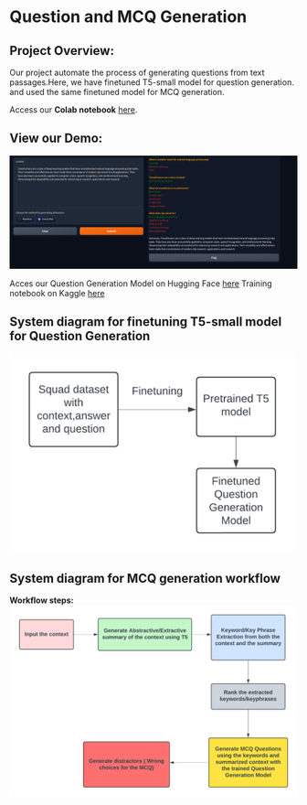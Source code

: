 # Question and MCQ Generation 

## Project Overview:
Our project automate the process of generating questions from text passages.Here, we have finetuned T5-small model for question generation. and used the same finetuned model for MCQ generation.

Access our **Colab notebook** [here](https://colab.research.google.com/drive/1vn_BxUOoE6cgqK57jkEBYs-yXNtTWbcW?usp=sharing).


## View our Demo: 
[![Demo Video](images/HLT_MCQ.png)](https://drive.google.com/file/d/1QcNoFwLogo3LUCtO4_3_o4CgRclAg6QP/view?usp=sharing)

Acces our Question Generation Model on Hugging Face [here](https://huggingface.co/nadika/question_generation_final)
Training notebook on Kaggle [here](https://www.kaggle.com/code/mahimadhakal/questiongenerator?scriptVersionId=171923165)

## System diagram for finetuning T5-small model for Question Generation
<img src="images/QG_system_diagram.png" alt="Question Generation" width="500">


## System diagram for MCQ generation workflow

**Workflow steps:**
<img src="images/MCQG_system_diagram.png" alt="MCQ Generation" width="700">


